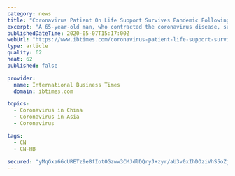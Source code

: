 ```yaml
---
category: news
title: "Coronavirus Patient On Life Support Survives Pandemic Following Lung Transplant Surgery In China"
excerpt: "A 65-year-old man, who contracted the coronavirus disease, survives the deadly complication of coronavirus disease after the doctors performed a double lung transplant in China."
publishedDateTime: 2020-05-07T15:17:00Z
webUrl: "https://www.ibtimes.com/coronavirus-patient-life-support-survives-pandemic-following-lung-transplant-surgery-2972123"
type: article
quality: 62
heat: 62
published: false

provider:
  name: International Business Times
  domain: ibtimes.com

topics:
  - Coronavirus in China
  - Coronavirus in Asia
  - Coronavirus

tags:
  - CN
  - CN-HB

secured: "yMqGxa66cURETz9eBfIot0Gzww3CMJdlDQryJ+zyr/aU3v0xIhDOziVhS5oZjLc7DLGtUTXE4HMNyYGFWUZDLl4naDA6aej4+yR2oLDqogx0hpDeVREDBrvtPiqj+izhQ3WvjLVxmnvtmh/q+mWl7VknD/cFKCmD2FQoMHWswWYU3SSAgwLm/c7bXxlW5F6H7yorNcrt616ZH/BC3dBko9BRzggfuKVE/ivh5QvBDqYuj+8D2EREI83C04BYaZ49r1AXgPIGQ2wOyTA2QK6k6GjxYZMhVFbgA/hu9DM9kMCKpKTlO6o1TQfzeoh79EUh8komfFov7DZeKgV5OW+np8Dr34aYDOt9uu5s2DvQlilwHu5yO8eswfV15nSz9C/u2j9dvux2FKVW31Dah27EHOKjBWCWayU8H4ApWZLPTnFjFlZgDLZR8d0ki40WEJf00W3ZOkGFSNxKKSyktkyfgWcZAKemLKV6JCnzs87cmOE=;/b9kBsHQCRRUkkUh44eyyQ=="
---
```


